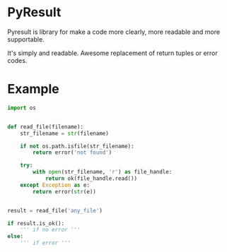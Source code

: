 # PyResult

Pyresult is library for make a code more clearly, more readable and more supportable.

It's simply and readable. Awesome replacement of return tuples or error codes. 
# Example

``` python
import os


def read_file(filename):
    str_filename = str(filename)

    if not os.path.isfile(str_filename):
        return error('not found')

    try:
        with open(str_filename, 'r') as file_handle:
            return ok(file_handle.read())
    except Exception as e:
        return error(str(e))


result = read_file('any_file')

if result.is_ok():
    ''' if no error '''
else:
    ''' if error '''

```
